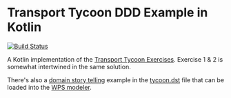# Transport Tycoon DDD Example in Kotlin

[![Build Status](https://travis-ci.com/johanhaleby/ddd-tycoon.svg)](https://travis-ci.com/johanhaleby/ddd-tycoon)

A Kotlin implementation of the [Transport Tycoon Exercises](https://github.com/Softwarepark/exercises/blob/master/transport-tycoon.md).
Exercise 1 & 2 is somewhat intertwined in the same solution.

There's also a [domain story telling](https://domainstorytelling.org/) example in the [tycoon.dst](tycoon.dst) file that can be loaded into the 
[WPS modeler](https://www.wps.de/modeler/).    